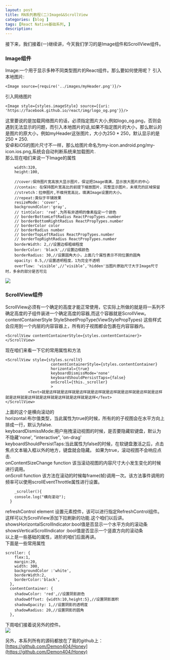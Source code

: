 ```yaml
---
layout: post
title: RN系列教程(二)Image&&ScrollView
categories: [blog ]
tags: [React Native基础系列, ]
description: 
---
```


接下来，我们接着(一)继续讲，今天我们学习的是Image组件和ScrollView组件。
###   Image组件
Image:一个用于显示多种不同类型图片的React组件。那么要如何使用呢？
引入本地图片:

	<Image source={require('../images/myHeader.png')}/>
引入网络图片

	<Image style={styles.imageStyle} source={{uri: 'https://facebook.github.io/react/img/logo_og.png'}}/>
这里要说的是加载网络图片的话，必须指定图片大小,例如logo_og.png，否则会遇到无法显示的问题，而引入本地图片的话,如果不指定图片的大小，那么默认的是图片的原大小，例如myHeader这张图片，大小为250 * 250，默认显示的是250 * 250.  
安卓和iOS的图片尺寸不一样，那么给图片命名为my-icon.android.png/my-icon.ios.png,系统会自动判断系统来加载图片.  
那么现在咱们来说一下Image的属性

```
	width:320,
    height:100,

    //cover:保持图片宽高放大显示图片，保证把Image填满，显示放大图片的中心
    //contain: 在保持图片宽高比的前提下缩放图片，完整显示图片，未填充的区域保留
    //stretch：拉伸图片,不维持宽高比，填满Image设置的大小。
    //repeat:类似于平铺效果
    resizeMode: 'cover',
    backgroundColor:'gray',
    // tintColor: 'red',为所有非透明的像素指定一个颜色
    // borderBottomLeftRadius ReactPropTypes.number
    // borderBottomRightRadius ReactPropTypes.number
    // borderColor color
    // borderRadius number
    // borderTopLeftRadius ReactPropTypes.number
    // borderTopRightRadius ReactPropTypes.number
    borderWidth: 2,//设置边框粗细程度
    borderColor: 'black',//设置边框颜色
    borderRadius: 30,//设置圆角大小，上面几个属性表示不同位置的圆角
    opacity: 0.5,//设置透明程度，1为完全不透明
    overflow: 'visible',//‘visible’,'hidden'当图片原始尺寸大于Image尺寸时，多余的部分是否可见
```  
![](http://upload-images.jianshu.io/upload_images/2781235-8b13f8245416db37.png?imageMogr2/auto-orient/strip%7CimageView2/2/w/1240)


###   ScrollView组件
ScrollView必须有一个确定的高度才能正常使用，它实际上所做的就是将一系列不确定高度的子组件装进一个确定高度的容器,而这个容器就是ScrollView。  
contentContainerStyle StyleSheetPropType(ViewStylePropTypes) 
这些样式会应用到一个内层的内容容器上，所有的子视图都会包裹在内容容器内。  

	<ScrollView contentContainerStyle={styles.contentContainer}>
    </ScrollView>
现在咱们来看一下它的常用属性和方法   
  
```
<ScrollView style={styles.scrollV}  
                    contentContainerStyle={styles.contentContainer}
                    horizontal={true}
                    keyboardDismissMode='none'
                    keyboardShouldPersistTaps={false}
                    onScroll={this._scroller}
                    >
          <Text>就是这样就是这样就是这样就是这样就是这样就是这样就是这样就是这样就是这样就是这样就是这样就是这样就是这样就是这样</Text>
</ScrollView>
```
上面的这个是横向滚动的  
horizontal:布尔值类型，当此属性为true的时候，所有的的子视图会在水平方向上排成一行，默认为false.  
keyboardDismissMode:用户拖拽滚动视图的时候，是否要隐藏软键盘，默认为不隐藏'none', "interactive", 'on-drag'  
keyboardShouldPersistTaps:当此属性为false的时候，在软键盘激活之后，点击焦点文本输入框以外的地方，键盘就会隐藏。
如果为true，滚动视图不会响应点击.  
onContentSizeChange  function  该当滚动视图的内容尺寸大小发生变化的时候进行调用。  
onScroll  function  该方法在滚动的时候每frame(帧)调用一次。该方法事件调用的频率可以使用scrollEventThrottle属性进行设置。

```  
	_scroller(){
    console.log("横向滚动");
  }
```
refreshControl   element 设置元素控件，该可以进行指定RefreshControl组件。这样可以为ScrollView添加下拉刷新的功能.这个咱们以后讲。  
showsHorizontalScrollIndicator:bool值是否显示一个水平方向的滚动条  
showsVerticalScrollIndicator :bool值是否显示一个竖直方向的滚动条  
以上是一些基础的属性，进阶的咱们后面再讲。  
下面是一些常用属性

```
scroller: {
    flex:1,
    margin:20,
    width: 300,
    backgroundColor :'white',
    borderWidth:2,
    borderColor:'black',
  },
  contentContainer: {
    shadowColor: 'red',//设置阴影颜色
    shadowOffset: {width:10,height:5},//设置阴影面积
    shadowOpacity: 1,//设置阴影的透明度
    shadowRadius: 20,//设置阴影的圆角
  },
```
下周咱们接着说另外的控件。  
![](http://upload-images.jianshu.io/upload_images/2781235-c0bb3cb3d28e7ed2.png?imageMogr2/auto-orient/strip%7CimageView2/2/w/1240)


另外，本系列所有的源码都放在了我的github上：[https://github.com/Demon404/Honey](https://github.com/Demon404/Honey)
